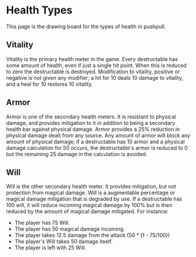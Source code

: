 # Health Types

This page is the drawing board for the types of health
in pushpull.

## Vitality

Vitality is the primary health meter in the game.
Every destructable has some amount of health, even if just
a single hit point. When this is reduced to zero the destructable
is destroyed. Modification to vitality, positive or negative is
not given any modifier; a hit for 10 deals 10 damage to vitality,
and a heal for 10 restores 10 vitality.

## Armor

Armor is one of the secondary health meters. It is resistant to
physical damage, and provides mitigation to it in addition to being
a secondary health bar against physical damage. Armor provides a 25%
reduction in physical damage dealt from any source. Any amount of armor
will block any amount of physical damage; if a destructable has 10 armor
and a physical damage calculation for 50 occurs, the destructable's armor
is reduced to 0 but the remaining 25 damage in the calculation is avoided.

## Will

Will is the other secondary health meter. It provides mitigation, but not
protection from magical damage. Will is a augmentable percentage or magical
damage mitigation that is degraded by use. If a destructable has 100 will,
it will reduce incoming magical damage by 100% but is then reduced by
the amount of magical damage mitigated. For instance:

- The player has 75 Will.
- The player has 50 magical damage incoming.
- The player takes 12.5 damage from the attack (50 * (1 - 75/100))
- The player's Will takes 50 damage itself.
- The player is left with 25 Will.

